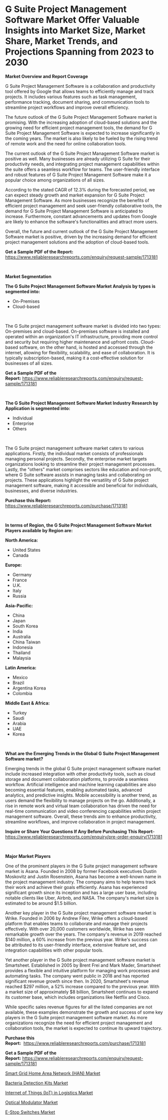 <p><h1>G Suite Project Management Software Market Offer Valuable Insights into Market Size, Market Share, Market Trends, and Projections Spanning from 2023 to 2030</h1></p><p><strong>Market Overview and Report Coverage</strong></p>
<p><p>G Suite Project Management Software is a collaboration and productivity tool offered by Google that allows teams to efficiently manage and track projects. It includes various features such as task management, performance tracking, document sharing, and communication tools to streamline project workflows and improve overall efficiency.</p><p>The future outlook of the G Suite Project Management Software market is promising. With the increasing adoption of cloud-based solutions and the growing need for efficient project management tools, the demand for G Suite Project Management Software is expected to increase significantly in the coming years. The market is also likely to be fueled by the rising trend of remote work and the need for online collaboration tools.</p><p>The current outlook of the G Suite Project Management Software market is positive as well. Many businesses are already utilizing G Suite for their productivity needs, and integrating project management capabilities within the suite offers a seamless workflow for teams. The user-friendly interface and robust features of G Suite Project Management Software make it a popular choice among organizations of all sizes.</p><p>According to the stated CAGR of 12.3% during the forecasted period, we can expect steady growth and market expansion for G Suite Project Management Software. As more businesses recognize the benefits of efficient project management and seek user-friendly collaborative tools, the demand for G Suite Project Management Software is anticipated to increase. Furthermore, constant advancements and updates from Google are likely to enhance the software's functionalities and attract more users.</p><p>Overall, the future and current outlook of the G Suite Project Management Software market is positive, driven by the increasing demand for efficient project management solutions and the adoption of cloud-based tools.</p></p>
<p><strong>Get a Sample PDF of the Report:</strong> <a href="https://www.reliableresearchreports.com/enquiry/request-sample/1713181">https://www.reliableresearchreports.com/enquiry/request-sample/1713181</a></p>
<p>&nbsp;</p>
<p><strong>Market Segmentation</strong></p>
<p><strong>The G Suite Project Management Software Market Analysis by types is segmented into:</strong></p>
<p><ul><li>On-Premises</li><li>Cloud-based</li></ul></p>
<p>&nbsp;</p>
<p><p>The G Suite project management software market is divided into two types: On-premises and cloud-based. On-premises software is installed and operated within an organization's IT infrastructure, providing more control and security but requiring higher maintenance and upfront costs. Cloud-based software, on the other hand, is hosted and accessed through the internet, allowing for flexibility, scalability, and ease of collaboration. It is typically subscription-based, making it a cost-effective solution for businesses of all sizes.</p></p>
<p><strong>Get a Sample PDF of the Report:</strong>&nbsp;<a href="https://www.reliableresearchreports.com/enquiry/request-sample/1713181">https://www.reliableresearchreports.com/enquiry/request-sample/1713181</a></p>
<p>&nbsp;</p>
<p><strong>The G Suite Project Management Software Market Industry Research by Application is segmented into:</strong></p>
<p><ul><li>Individual</li><li>Enterprise</li><li>Others</li></ul></p>
<p>&nbsp;</p>
<p><p>The G Suite project management software market caters to various applications. Firstly, the individual market consists of professionals managing personal projects. Secondly, the enterprise market targets organizations looking to streamline their project management processes. Lastly, the "others" market comprises sectors like education and non-profit, where G Suite software assists in managing tasks and collaborating on projects. These applications highlight the versatility of G Suite project management software, making it accessible and beneficial for individuals, businesses, and diverse industries.</p></p>
<p><strong>Purchase this Report:</strong>&nbsp; <a href="https://www.reliableresearchreports.com/purchase/1713181">https://www.reliableresearchreports.com/purchase/1713181</a></p>
<p>&nbsp;</p>
<p><strong>In terms of Region, the G Suite Project Management Software Market Players available by Region are:</strong></p>
<p>
    <p> <strong> North America: </strong>
        <ul>
            <li>United States</li>
            <li>Canada</li>
        </ul>
        </p> 
    <p> <strong> Europe: </strong>
        <ul>
            <li>Germany</li>
            <li>France</li>
            <li>U.K.</li>
            <li>Italy</li>
            <li>Russia</li>
        </ul>
        </p> 
    <p> <strong> Asia-Pacific: </strong>
        <ul>
            <li>China</li>
            <li>Japan</li>
            <li>South Korea</li>
            <li>India</li>
            <li>Australia</li>
            <li>China Taiwan</li>
            <li>Indonesia</li>
            <li>Thailand</li>
            <li>Malaysia</li>
        </ul>
        </p> 
    <p> <strong> Latin America: </strong>
        <ul>
            <li>Mexico</li>
            <li>Brazil</li>
            <li>Argentina Korea</li>
            <li>Colombia</li>
        </ul>
        </p> 
    <p> <strong> Middle East & Africa: </strong>
        <ul>
            <li>Turkey</li>
            <li>Saudi</li>
            <li>Arabia</li>
            <li>UAE</li>
            <li>Korea</li>
        </ul>
    </p>
    </p>
<p>&nbsp;</p>
<p><strong>What are the Emerging Trends in the Global G Suite Project Management Software market?</strong></p>
<p><p>Emerging trends in the global G Suite project management software market include increased integration with other productivity tools, such as cloud storage and document collaboration platforms, to provide a seamless workflow. Artificial intelligence and machine learning capabilities are also becoming essential features, enabling automated tasks, advanced analytics, and predictive insights. Mobile accessibility is another trend, as users demand the flexibility to manage projects on the go. Additionally, a rise in remote work and virtual team collaboration has driven the need for real-time communication and video conferencing capabilities within project management software. Overall, these trends aim to enhance productivity, streamline workflows, and improve collaboration in project management.</p></p>
<p><strong>Inquire or Share Your Questions If Any Before Purchasing This Report</strong>- <a href="https://www.reliableresearchreports.com/enquiry/pre-order-enquiry/1713181">https://www.reliableresearchreports.com/enquiry/pre-order-enquiry/1713181</a></p>
<p>&nbsp;</p>
<p><strong>Major Market Players</strong></p>
<p><p>One of the prominent players in the G Suite project management software market is Asana. Founded in 2008 by former Facebook executives Dustin Moskovitz and Justin Rosenstein, Asana has become a well-known name in the project management industry. The company aims to help teams track their work and achieve their goals efficiently. Asana has experienced significant growth since its inception and has a large user base, including notable clients like Uber, Airbnb, and NASA. The company's market size is estimated to be around $1.5 billion.</p><p>Another key player in the G Suite project management software market is Wrike. Founded in 2006 by Andrew Filev, Wrike offers a cloud-based platform that enables teams to collaborate and manage their projects effectively. With over 20,000 customers worldwide, Wrike has seen remarkable growth over the years. The company's revenue in 2019 reached $140 million, a 60% increase from the previous year. Wrike's success can be attributed to its user-friendly interface, extensive feature set, and integration capabilities with other popular tools.</p><p>Yet another player in the G Suite project management software market is Smartsheet. Established in 2005 by Brent Frei and Mark Mader, Smartsheet provides a flexible and intuitive platform for managing work processes and automating tasks. The company went public in 2018 and has reported significant revenue growth since then. In 2020, Smartsheet's revenue reached $297 million, a 52% increase compared to the previous year. With a market size of approximately $8 billion, Smartsheet continues to expand its customer base, which includes organizations like Netflix and Cisco.</p><p>While specific sales revenue figures for all the listed companies are not available, these examples demonstrate the growth and success of some key players in the G Suite project management software market. As more organizations recognize the need for efficient project management and collaboration tools, the market is expected to continue its upward trajectory.</p></p>
<p><strong>Purchase this Report:</strong>&nbsp;&nbsp;<a href="https://www.reliableresearchreports.com/purchase/1713181">https://www.reliableresearchreports.com/purchase/1713181</a></p>
<p></p>
<p><strong>Get a Sample PDF of the Report:</strong>&nbsp;<a href="https://www.reliableresearchreports.com/enquiry/request-sample/1713181">https://www.reliableresearchreports.com/enquiry/request-sample/1713181</a></p>
<p><p><a href="https://medium.com/@elzaziemann1943/smart-grid-home-area-network-han-market-focuses-on-market-share-size-and-projected-forecast-till-857fe63698af">Smart Grid Home Area Network (HAN) Market</a></p><p><a href="https://issuu.com/reportprime-2/docs/bacteria-detection-kits-market-size-2030.pptx?fr=xKAE9_zU1NQ">Bacteria Detection Kits Market</a></p><p><a href="https://github.com/lilstefpacute/Market-Research-Report-List-1/blob/main/internet-of-things-iot-in-logistics-market.md">Internet of Things (IoT) in Logistics Market</a></p><p><a href="https://medium.com/@vallieemard78/optical-modulator-market-size-market-outlook-and-market-forecast-2023-to-2030-6a55726e7b10">Optical Modulator Market</a></p><p><a href="https://issuu.com/reportprime-2/docs/e-stop-switches-market-size-2030.pptx?fr=xKAE9_zU1NQ">E-Stop Switches Market</a></p></p>